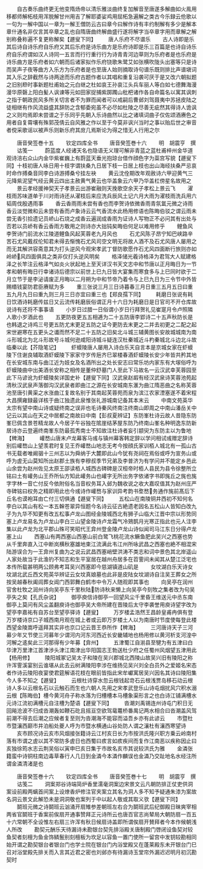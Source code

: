 <!-- { "loadSidebar": true } -->
　　自古奏乐曲终更无他变隋炀帝以清乐雅淡曲终复加解音至唐遂多解曲如火鳯用移都师解柘枝用浑脱解甘州用吉了解耶婆娑鸡用屈柘急遍解之类古今乐録云伧歌以一句为一解中国以一章为一解王僧防云古曰章今曰解作诗有丰约制解有多少是解本章什通名非仅言其卒章之乱也自隋唐曲终解曲盛行遂将解字当卒章字用而章解之解别称叠称遍不复更称解矣【遯叟下同】
　　唐人乐府不尽谱乐
　　古人诗即是乐其后诗自诗乐府自乐府又其后乐府是诗乐曲方是乐府诗即是乐三百篇是也诗自诗乐府自乐府谓如汉人诗同一五言而行行重行行为诗青青河边草则为乐府者是也乐府是诗乐曲方是乐府者如六朝而后诸家拟作乐府铙歌朱鹭艾如张横吹陇头出塞等只是诗而吴声子夜等曲方入乐方为乐府者是也至唐人始则摘取诗句谱乐既则排比声谱塡词其入乐之辞截然与诗两途而乐府古题作者以其唱和重复沿袭可厌于是又改六朝拟题之旧别剙时事新题杜甫始之元白继之杜如哀王孙哀江头兵车丽人等白如七德舞海漫漫华原磬上阳白髪人讽谏等元如田家捉捕紫踯躅山枇杷诸作各自命篇名以寓其讽刺之指于朝政民风多所关切言者不为罪而闻者可以戒嗣后曹邺刘驾聂夷中苏拯皮陆之徒相继有作风流益盛其辞防之含郁委宛虽不必尽如杜陵之尽善无疵然其得诗人诡讽之义则均焉即未尝谱之于乐同乎先朝入乐诗曲然以比之诸填词曲子仅佐颂酒赓色之用者自复霄壤有殊郭茂倩云自风雅之作以至于今莫非讽兴当时之事以贻后世之审音者傥采歌谣以被声乐则新乐府其庻几焉斯论为得之惜无人行用之尔

　　唐音癸签巻十五
　　钦定四库全书
　　唐音癸签巻十六
　　明　胡震亨　撰
　　诂笺一
　　蔚蓝度人经诸天名也隐语无义理可解非青蓝之蓝杜甫梓州金华道观诗涪右众山内金华紫崔巍上有蔚蓝天垂光抱琼台借作顔色字为蘂宫写貌【遯叟下同】十枝初唐人咏日用十枝字谓扶桑九日居下枝一日居上枝也出山海经扶桑严忌哀时命作搏桑音同李白诗游搏桑兮挂左袂
　　黄云沈佺期改年观赦诗六甲迎黄气三元降紫泥望气经云黄云四出主赦黄气黄云也华盖象云六甲乃华盖杠傍星名故用之
　　景云孝经援神契天子孝景云出游崔融则天挽歌空余天子孝松上景云飞
　　濯枝雨苏味道单于川对雨诗还从濯枝后来应洗兵辰风土记六月大雨为濯枝雨洗兵用六韬周伐殷遇雨事
　　香云香雨雨未尝有香也而李贺诗依微香雨青氛氲元微之诗雨香云淡觉微和云未尝有香而卢象诗云云气香流水此杨用修语也陈晦伯驳之谓云雨未尝无香引拾遗记员峤山石烧之成香云遍润成香雨为证诗人写物正不必问其有出处与否若以员峤有香云香雨方敢用之则诗亦大拙钝矣晦伯何足以难用修乎
　　鲤鱼风李贺诗门前流水江陵道鲤鱼风起芙蓉老九月风也
　　石尤风陈子昂宁知巴峡路辛苦石尤风戴叔伦知君未得去惭愧石尤风司空文明无将故人酒不及石尤风唐人屡用之而无其解洪容斋意其为打头逆风今观宋孝武丁督防歌愿作石尤风四面断行旅则亦如岭峤风四面俱具之类非仅打头逆风明矣
　　格泽储光羲诗格泽为君驾大人赋建格泽之长竿注云格泽气如炎火状起地上至天详汉书天文志中和节唐以正月晦日为一节孝和朝有晦日行幸诸诗后德宗以前世上巳九日皆大宴集而寒食多与上巳同时欲于二月立节于是李泌请废正月晦以二月朔为中和节帝乃着令与上巳九日为三令节中外皆赐缗钱宴防君臣赓赋为多
　　重三张说三月三日诗暮春三月日重三五月五日曰重五九月九日曰重九则三月三日亦宜曰重三也【郑良孺下同】
　　耗磨日张说有耗日饮酒诗耗磨传兹日又云流传耗磨辰俗谓正月十六日为耗磨日是日官司不开仓库故说诗有还将不事事语
　　小岁日过腊一日俗谓小岁日行拜贺礼见崔寔月令卢照隣人歌小岁酒此也
　　五更防夜更五五相逓为二十五防唐李郢诗二十五声秋防长是也韩退之诗鸡三号更五防尤末更足五防之证今更防去末更之二并去初更之二配之起宋世避寒在五更头之谶而然不足二十五防之旧矣北斗城三辅黄图长安故城城南为南斗形城北为北斗形故号斗城何逊咸阳诗城斗疑连汉杜秦城近斗杓秦城北斗边北斗故临秦以此【芥隐笔记】
　　虾蟆陵唐人屡用入诗白乐天自言本是京城女家在虾蟆陵下住谢良辅取酒虾蟆陵下家家守岁传巵齐巳翠楼春酒虾蟆陵长安少年皆共矜其地在长安城东南与曲江近为妓女及名酒所出之处长安志曰常乐坊内家东有大塜俗呼为虾蟆陵曲中出美酒长安称之相传是董仲舒墓门人至此下马故名一云汉武幸芙蓉园至此下马谚讹为虾蟆陵矣详国史补【遯叟下同】汉武泉赵嘏有经汉武泉诗芙蓉池苑起清秋汉武泉声落御沟汉武泉者即曲江之源在长安城南东滙为曲江隋恶曲之名称芙蓉池至唐引黄渠之水涨曲江复故名别于其南起芙蓉苑而泉为滨江农家湮塞遂不着宋程大昌撰雍録最详核于曲江独遗此泉惟张礼游城南记备其本末云
　　中南文苑英华太宗有望中南山诗或疑终南之误非也毛诗秦风终南注终南山即周之中南山潘岳关中记云以其山在天之中居都之南故曰中南【彭叔夏辨证】东防峯杜诗云故人昔隐东防峯巳佩含景苍精龙故人今居子午谷独在隂崖结茅屋东防乃终南山峯名种明逸东防新居诗亦云登遍终南峯东防最孤秀南士不知故注杜诗者妄引颛臾为东防主以为鲁地【稗海】
　　巏嵍山唐末卢龙幕客马彧与镇州幕客韩定辞以学问相试彧赠定辞诗别后巏嵍山上望羡君时复见王乔巏嵍山地志无考今按顔氏家训栢人城北有一孤山古书无载者唯阚骃十三州志以为舜纳于大麓即此山今犹有尧祠在焉俗或呼为宣务山或呼为虗无山莫知所出赵郡土族有李穆叔季节兄弟及李普济为有学问并不能定乡邑此山余尝为赵州佐见太原王邵读栢人城西古碑碑是汉桓帝时栢人县民为县令徐整所立铭曰土有巏务山王乔所仙方知此巏务山也巏字无所出务字依诸字书即旄丘之旄也旄字字林一音亡付反今依附俗名当音权务耳入邺为魏收说之收大嘉叹值其为赵州庄严寺碑铭曰权务之精即用此也今彧诗作巏嵍与家训异考韵书堥嵍务通作旄前髙后下丘名也谟袍耳由亡付三切俱通【遯叟下同】
　　五松山在南陵铜井西初不知何名李白以其山有松一本五榦苍翠异恒题今名诗云征古絶遗老因名五松山人皆知白改九子为九华不知更有改五松事卢龙山图经金陵城西北有狮子山临大江晋中宗以形势同塞上卢龙易名为卢龙山李白三山望金陵诗卢龙霜气冷鳷鹊月光寒正指此也元人注李集以此卢龙为北平郡山殊可笑昭代王弇州登金陵卢龙山诗似闻司马江东日分得卢龙塞上山
　　西塞山有两西塞山西塞山前白鹭飞桃花流水鳜鱼肥此吴兴之西塞也势从千里奔直入江中断岚横秋塞雄地束江流满此韦江州所咏武昌之西塞也絶不相混宋陆游误合为一王弇州复曲为之说云武昌西塞峭壁洪涛不类志和词中景色其北岸遥山人家处故当于此渔钓不知志和生平室居在越州舟居多在苕霅间未闻其从楚江泛宅也本传所载甚明两公顾弗考耳吴兴西塞即今慈湖镇道山矶是
　　女坟湖白乐天诗女坟湖北武丘西文苑英华辨证云女坟真娘墓也此非是皮陆女坟湖诗自注吴王葬女之所按吴越春秋阖闾葬女阊门西郭舞白鹤市中令万人随观即其事也
　　向吴亭在润州官舍杜牧之润州诗向吴亭东千里秋陆防诗秋来懒上向吴亭今刻牧之集者改为句吴亭失之矣【孔氏杂说】
　　御亭庾信诗御亭一回望风尘千里昏王维送元中丞东南御亭上莫问有风尘盖翻庾诗也御亭吴大帝所建在晋陵后太守李袭誉用庾诗望字改为望亭李嘉祐有自苏台至望亭驿诗【遯叟】
　　万岁楼孟浩然王昌龄皇甫冉俱有登万岁楼诗京口子城西南月观在城上者或云即万岁楼土人以为南唐时节度使每登此楼西望金陵嵩呼遥拜其实非也京口记云晋王恭所作【稗海】
　　三河唐诗天子三河募少年又节使三河募年少谓河内河东河西近长安畿辅地也杨用修以黄河析支河湟中河解之逺矣此三河那得有少年募【弇州】
　　五津蜀江自湔县至犍为有五津曰白华津万里津江首津渉头津江南津出华阳国志王勃送杜少府之任蜀州风烟望五津用此【杨用修】
　　陵阳城冢记吴太子和陵在吴兴郡城北西陵山故吴兴旧有陵阳之称许浑霅溪宴别云谁堪从此去云树满陵阳李涉在维扬见吴兴刘全白员外之爱姬名宋态者作诗云陵阳夜宴使君筵解语花枝在眼前皆指此宋牟巘寓居吴兴因名其诗曰陵阳集今人多不知之【遯叟】
　　云根杜诗穿水忽云根钱起竒石云根浅贾岛移石动云根诗人多以云根名石以云触石而生也六朝人先用之宋孝武登乐山诗屯烟扰风穴积水溺云根【陈晦伯】槽今黄河舟子称水落为归槽槽本马槽象渠形言之也白诗江铺满槽水元诗江流初满槽元自注槽为楚语【遯叟下同】
　　沓潮刘禹锡连州诗屯门积日无回飚沧波不归成沓潮轰如鞭石矻且摇亘空欲驾鼋鼍桥番禺记两水相合曰沓潮盖风驾前潮不得去后潮之应候者复至则为沓潮海不能容而溢吾乡亦有此谚云
　　市暨杜市暨瀼西巅市井泊船处夔人呼为市暨水横通山谷处防人谓之瀼杜有瀼西寒望诗
　　亥市顾况诗云亥市风烟接张籍诗云江村亥日长为市按洪氏隆兴职方乗云岭南村落有市谓之虗以其不常防多虗日也西蜀曰痎言如痎疾间而复作江南恶以疾称因止曰亥独徐筠水志云荆吴俗以寅申巳亥日集于市故名亥市其说较洪氏为雅
　　金潾张籍蛮中诗铜柱南边毒草春行人几日到金潾今本潾作麟误也金潾乃交趾地名水经注所谓金潾清渚是也

　　唐音癸签巻十六
　　钦定四库全书
　　唐音癸签巻十七
　　明　胡震亨　撰
　　诂笺二
　　洞案郑谷诗端简炉香里濡毫洞案边宋景文云凡朝防排正仗吏供洞案设前殿两螭首间案上设燎香炉修注官夹案立其名为洞人多不知予疑通朱漆为案故名洞云景文此解恐未是洞洞敬也案列于中以起人敬或其取义欤【遯叟下同】
　　鬬班元微之诗鬬班云汹涌开扇雉参差朝班左右合为鬬班武后纪御殿日昧爽宰相两省官鬬班于香案前俟扇开通事赞拜正元诗所云也唐百官志尚辇局大朝防扇一百五十六常朝不全设惟左右扇三许浑有秋日候扇诗盖即所谓俟扇开賛拜者今本作候朝浅人所改
　　勘契元酬乐天待漏诗未勘银台契先排浴殿关唐制殿门啓闭设鱼契对较鱼契者刻檀为鱼金饰鳞鬛别刻檀板为坎足以容鱼一置门使所一留宫中发钥较勘相同始开谓之勘契银台者银台门也学士院在银台门内浴堂殿又在蓬莱殿东未开银台门巳召对浴堂殿先排关而入言其近君之密也刘邺亦有待漏诗玉堂帘外漏迟迟明月初沉勘契时
